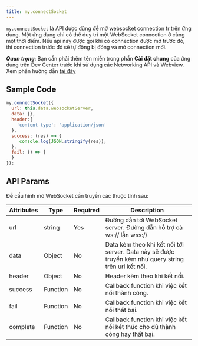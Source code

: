 ```yaml
---
title: my.connectSocket
---
```


`my.connectSocket` là API được dùng để mở websocket connection tr trên ứng dụng. Một ứng dụng chỉ có thể duy trì một WebSocket connection ở cùng một thời điểm. Nếu api này được gọi khi có connection được mở trước đó, thì connection trước đó sẽ tự động bị đóng và mở connection mới.

***Quan trọng***: Bạn cần phải thêm tên miền trong phần **Cài đặt chung** của ứng dụng trên Dev Center trước khi sử dụng các Networking API và Webview. Xem phần hướng dẫn [tại đây](/docs/backend-api/overview#tên-miền)

## Sample Code

```js
my.connectSocket({
  url: this.data.websocketServer,
  data: {},
  header:{
    'content-type': 'application/json'
  },
  success: (res) => {
     console.log(JSON.stringify(res));
  },
  fail: () => {
  }
});
```

## API Params

Để cấu hình mở WebSocket cần truyền các thuộc tính sau:

| Attributes | Type     | Required | Description                                                                                          |
| ---------- | -------- | -------- | ---------------------------------------------------------------------------------------------------- |
| url        | string   | Yes      | Đường dẫn tới WebSocket server. Đường dẫn hỗ trợ cả ws:// lẫn wss://                                 |
| data       | Object   | No       | Data kèm theo khi kết nối tới server. Data này sẽ được truyền kèm như query string trên url kết nối. |
| header     | Object   | No       | Header kèm theo khi kết nối.                                                                         |
| success    | Function | No       | Callback function khi việc kết nối thành công.                                                       |
| fail       | Function | No       | Callback function khi việc kết nối thất bại.                                                         |
| complete   | Function | No       | Callback function khi việc kết nối kết thúc cho dù thành công hay thất bại.                          |
